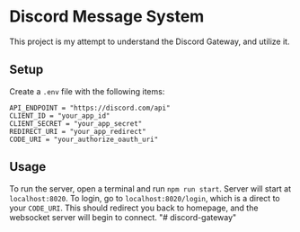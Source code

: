 # Discord Message System
This project is my attempt to understand the Discord Gateway, and utilize it.

## Setup
Create a `.env` file with the following items:
```
API_ENDPOINT = "https://discord.com/api"
CLIENT_ID = "your_app_id"
CLIENT_SECRET = "your_app_secret"
REDIRECT_URI = "your_app_redirect"
CODE_URI = "your_authorize_oauth_uri"
```

## Usage

To run the server, open a terminal and run `npm run start`. Server will start at `localhost:8020`. To login, go to `localhost:8020/login`, which is a direct to your `CODE_URI`. This should redirect you back to homepage, and the websocket server will begin to connect.
"# discord-gateway" 
